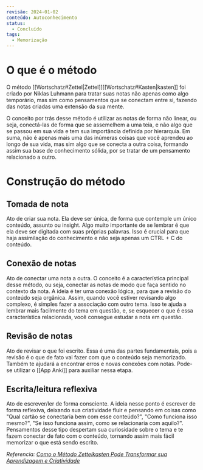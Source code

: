 ```yaml
---
revisão: 2024-01-02
conteúdo: Autoconhecimento
status:
  - Concluído
tags:
  - Memorização
---
```

# O que é o método

O método [[Wortschatz#Zettel|Zettel]][[Wortschatz#Kasten|kasten]] foi criado por Niklas Luhmann para tratar suas notas não apenas como algo temporário, mas sim como pensamentos que se conectam entre si, fazendo das notas criadas uma extensão da sua mente.

O conceito por trás desse método é utilizar as notas de forma não linear, ou seja, conectá-las de forma que se assemelhem a uma teia, e não algo que se passou em sua vida e tem sua importância definida por hierarquia. Em suma, não é apenas mais uma das inúmeras coisas que você aprendeu ao longo de sua vida, mas sim algo que se conecta a outra coisa, formando assim sua base de conhecimento sólida, por se tratar de um pensamento relacionado a outro.

# Construção do método

## Tomada de nota

Ato de criar sua nota. Ela deve ser única, de forma que contemple um único conteúdo, assunto ou insight. Algo muito importante de se lembrar é que ela deve ser digitada com suas próprias palavras. Isso é crucial para que haja assimilação do conhecimento e não seja apenas um CTRL + C do conteúdo.

## Conexão de notas

Ato de conectar uma nota a outra. O conceito é a característica principal desse método, ou seja, conectar as notas de modo que faça sentido no contexto da nota. A ideia é ter uma conexão lógica, para que a revisão do conteúdo seja orgânica. Assim, quando você estiver revisando algo complexo, é simples fazer a associação com outro tema. Isso te ajuda a lembrar mais facilmente do tema em questão, e, se esquecer o que é essa característica relacionada, você consegue estudar a nota em questão.

## Revisão de notas

Ato de revisar o que foi escrito. Essa é uma das partes fundamentais, pois a revisão é o que de fato vai fazer com que o conteúdo seja memorizado. Também te ajudará a encontrar erros e novas conexões com notas. Pode-se utilizar o [[App Anki]] para auxiliar nessa etapa.

## Escrita/leitura reflexiva

Ato de escrever/ler de forma consciente. A ideia nesse ponto é escrever de forma reflexiva, deixando sua criatividade fluir e pensando em coisas como "Qual cartão se conectaria bem com esse conteúdo?", "Como funciona isso mesmo?", "Se isso funciona assim, como se relacionaria com aquilo?". Pensamentos desse tipo despertam sua curiosidade sobre o tema e te fazem conectar de fato com o conteúdo, tornando assim mais fácil memorizar o que está sendo escrito.

*Referencia: [Como o Método Zettelkasten Pode Transformar sua Aprendizagem e Criatividade](read://https_robsonvilarprofessor.com.br/?url=https%3A%2F%2Frobsonvilarprofessor.com.br%2Fcomo-o-metodo-zettelkasten-pode-transformar-sua-aprendizagem-e-criatividade%2F)*